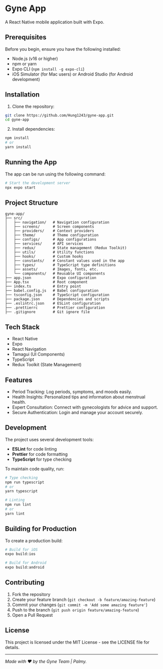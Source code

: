 # Gyne App

A React Native mobile application built with Expo.

## Prerequisites

Before you begin, ensure you have the following installed:

- Node.js (v16 or higher)
- npm or yarn
- Expo CLI (`npm install -g expo-cli`)
- iOS Simulator (for Mac users) or Android Studio (for Android development)

## Installation

1. Clone the repository:

```bash
git clone https://github.com/Hung1243/gyne-app.git
cd gyne-app
```

2. Install dependencies:

```bash
npm install
# or
yarn install
```

## Running the App

The app can be run using the following command:

```bash
# Start the development server
npx expo start
```

## Project Structure

```
gyne-app/
├── src/
│   ├── navigation/   # Navigation configuration
│   ├── screens/      # Screen components
│   ├── providers/    # Context providers
│   ├── theme/        # Theme configuration
│   ├── configs/      # App configurations
│   ├── services/     # API services
│   ├── redux/        # State management (Redux Toolkit)
│   ├── utils/        # Utility functions
│   ├── hooks/        # Custom hooks
│   ├── constants/    # Constant values used in the app
│   ├── types/        # TypeScript type definitions
│   ├── assets/       # Images, fonts, etc.
│   └── components/   # Reusable UI components
├── app.json          # Expo configuration
├── App.tsx           # Root component
├── index.ts          # Entry point
├── babel.config.js   # Babel configuration
├── tsconfig.json     # TypeScript configuration
├── package.json      # Dependencies and scripts
├── .eslintrc.json    # ESLint configuration
├── .prettierrc       # Prettier configuration
├── .gitignore        # Git ignore file
```

## Tech Stack

- React Native
- Expo
- React Navigation
- Tamagui (UI Components)
- TypeScript
- Redux Toolkit (State Management)

## Features

- Period Tracking: Log periods, symptoms, and moods easily.
- Health Insights: Personalized tips and information about menstrual health.
- Expert Consultation: Connect with gynecologists for advice and support.
- Secure Authentication: Login and manage your account securely.

## Development

The project uses several development tools:

- **ESLint** for code linting
- **Prettier** for code formatting
- **TypeScript** for type checking

To maintain code quality, run:

```bash
# Type checking
npm run typescript
# or
yarn typescript

# Linting
npm run lint
# or
yarn lint
```

## Building for Production

To create a production build:

```bash
# Build for iOS
expo build:ios

# Build for Android
expo build:android
```

## Contributing

1. Fork the repository
2. Create your feature branch (`git checkout -b feature/amazing-feature`)
3. Commit your changes (`git commit -m 'Add some amazing feature'`)
4. Push to the branch (`git push origin feature/amazing-feature`)
5. Open a Pull Request

## License

This project is licensed under the MIT License - see the LICENSE file for details.

---

_Made with ❤️ by the Gyne Team | Palmy._
